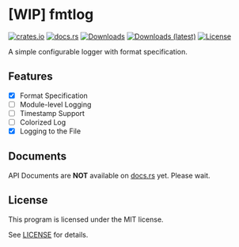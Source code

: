 # [WIP] fmtlog
[![crates.io](https://img.shields.io/crates/v/fmtlog)](https://crates.io/crates/fmtlog)
[![docs.rs](https://docs.rs/fmtlog/badge.svg)](https://docs.rs/fmtlog)
[![Downloads](https://img.shields.io/crates/d/fmtlog)](https://crates.io/crates/fmtlog)
[![Downloads (latest)](https://img.shields.io/crates/dv/fmtlog)](https://crates.io/crates/fmtlog)
[![License](https://img.shields.io/crates/l/fmtlog)](https://github.com/watcol/fmtlog/blob/main/LICENSE)

A simple configurable logger with format specification.

## Features
- [x] Format Specification
- [ ] Module-level Logging
- [ ] Timestamp Support
- [ ] Colorized Log
- [x] Logging to the File

## Documents
API Documents are **NOT** available on [docs.rs](https://docs.rs/fmtlog) yet. Please wait.

## License
This program is licensed under the MIT license.

See [LICENSE](https://github.com/watcol/fmtlog/blob/main/LICENSE) for details.
